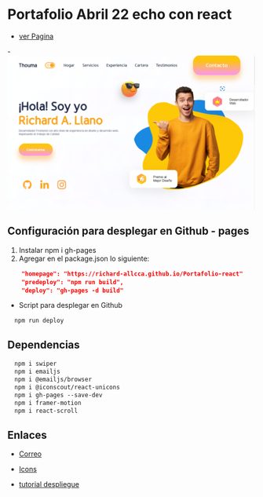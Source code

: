 # Portafolio Abril 22 echo con react

- [ver Pagina](https://richard-allcca.github.io/Portafolio-react/)

<!-- <img src="./src/assets/potafolio-react.png" > -->
-![Vista Previa](./src/assets/potafolio-react.png)

## Configuración para desplegar en Github - pages

1. Instalar npm i gh-pages
2. Agregar en el package.json lo siguiente:

``` json
    "homepage": "https://richard-allcca.github.io/Portafolio-react"
    "predeploy": "npm run build",
    "deploy": "gh-pages -d build"
```

- Script para desplegar en Github

``` npm
  npm run deploy
```

## Dependencias

``` npm
  npm i swiper
  npm i emailjs
  npm i @emailjs/browser
  npm i @iconscout/react-unicons
  npm i gh-pages --save-dev
  npm i framer-motion
  npm i react-scroll
```

## Enlaces

- [Correo](https://www.emailjs.com/)
- [Icons](https://iconscout.com/unicons)

- [tutorial despliegue](https://www.youtube.com/watch?v=82XNPIiHvOQ)
